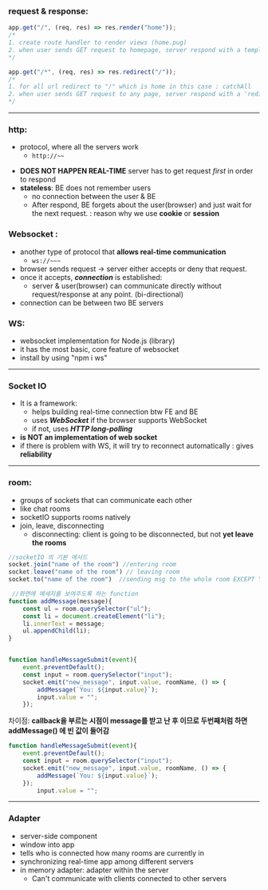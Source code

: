 ### request & response:

```javascript
app.get("/", (req, res) => res.render("home")); 
/*
1. create route handler to render views (home.pug)
2. when user sends GET request to homepage, server respond with a template.
*/

app.get("/*", (req, res) => res.redirect("/")); 
/* 
1. for all url redirect to "/" which is home in this case : catchAll
2. when user sends GET request to any page, server respond with a 'redirect'
*/

```


___
### http:
- protocol, where all the servers work
    * `http://~~`
* **DOES NOT HAPPEN REAL-TIME**
    server has to get request _first_ in order to respond
* **stateless**: BE does not remember users 
    * no connection between the user & BE
     * After respond, BE forgets about the user(browser) and just wait for the next request. : reason why we use **cookie** or **session**

### Websocket :
*  another type of protocol that **allows real-time communication**
    * `ws://~~~`
* browser sends request -> server either accepts or deny that request.
* once it accepts, ***connection*** is established: 
    * server & user(browser) can communicate directly without request/response at any point. (bi-directional)
* connection can be between two BE servers

### WS: 
* websocket implementation for Node.js (library)
* it has the most basic, core feature of websocket
* install by using "npm i ws"
---
### Socket IO
* It is a framework:
    * helps building real-time connection btw FE and BE
    * uses ***WebSocket*** if the browser supports WebSocket
    * if not, uses ***HTTP long-polling***
* **is NOT an implementation of web socket**
* if there is problem with WS, it will try to reconnect automatically : gives **reliability**
___
### room: 
* groups of sockets that can communicate each other
* like chat rooms
* socketIO supports rooms natively
* join, leave, disconnecting
    * disconnecting: client is going to be disconnected, but not **yet leave the rooms**
 ```javascript
 //socketIO 의 기본 메서드
 socket.join("name of the room") //entering room
 socket.leave("name of the room") // leaving room
 socket.to("name of the room")  //sending msg to the whole room EXCEPT YOURSELF
 ```

```javascript
 //화면에 메세지를 보여주도록 하는 function
function addMessage(message){
    const ul = room.querySelector("ul");
    const li = document.createElement("li");
    li.innerText = message;
    ul.appendChild(li);
}
```
```javascript

function handleMessageSubmit(event){
    event.preventDefault();
    const input = room.querySelector("input");
    socket.emit("new_message", input.value, roomName, () => {
        addMessage(`You: ${input.value}`);
        input.value = "";
    });
 ```
 차이점: **callback을 부르는 시점이 message를 받고 난 후 이므로 두번째처럼 하면 addMessage() 에 빈 값이 들어감**  

```javascript
function handleMessageSubmit(event){
    event.preventDefault();
    const input = room.querySelector("input");
    socket.emit("new_message", input.value, roomName, () => {
        addMessage(`You: ${input.value}`);
    });
        input.value = "";
 ```
 ___
 ### Adapter
 * server-side component
 * window into app
 * tells who is connected how many rooms are currently in
 * synchronizing real-time app among different servers
 * in memory adapter: adapter within the server    
    * Can't communicate with clients connected to other servers


